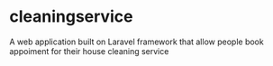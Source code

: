 cleaningservice
===============

A web application built on Laravel framework that allow people book appoiment for their house cleaning service
